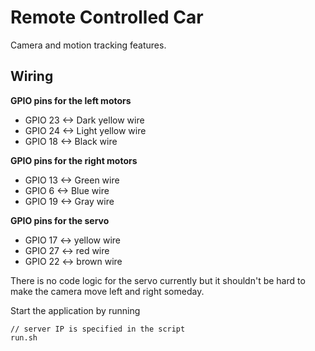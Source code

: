 # Remote Controlled Car

Camera and motion tracking features.

## Wiring
**GPIO pins for the left motors**
- GPIO 23 <-> Dark yellow wire
- GPIO 24 <-> Light yellow wire
- GPIO 18 <-> Black wire

**GPIO pins for the right motors**
- GPIO 13 <-> Green wire
- GPIO 6 <-> Blue wire
- GPIO 19 <-> Gray wire

**GPIO pins for the servo**
- GPIO 17 <-> yellow wire
- GPIO 27 <-> red wire
- GPIO 22 <-> brown wire

There is no code logic for the servo currently but it shouldn't be hard to make the camera move left and right someday.

Start the application by running
````
// server IP is specified in the script
run.sh
````

